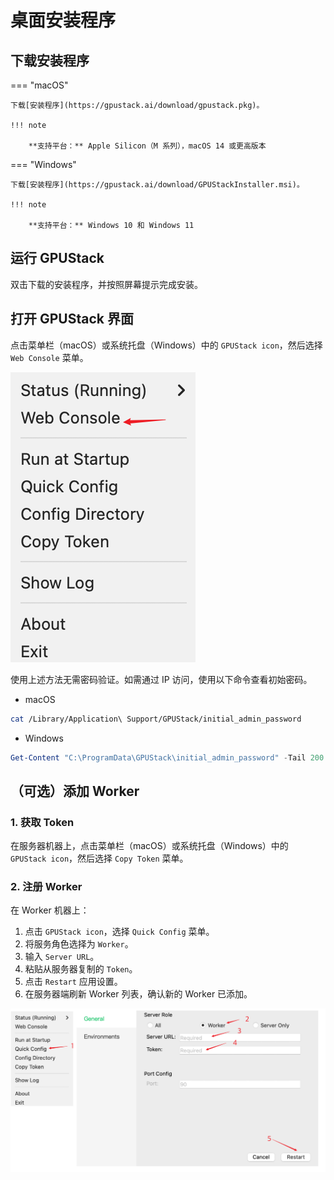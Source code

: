 <a id="desktop-installer"></a>

# 桌面安装程序

<a id="download-installer"></a>

## 下载安装程序

=== "macOS"

    下载[安装程序](https://gpustack.ai/download/gpustack.pkg)。

    !!! note

        **支持平台：** Apple Silicon（M 系列），macOS 14 或更高版本

=== "Windows"

    下载[安装程序](https://gpustack.ai/download/GPUStackInstaller.msi)。

    !!! note

        **支持平台：** Windows 10 和 Windows 11

## 运行 GPUStack

双击下载的安装程序，并按照屏幕提示完成安装。

## 打开 GPUStack 界面

点击菜单栏（macOS）或系统托盘（Windows）中的 `GPUStack icon`，然后选择 `Web Console` 菜单。

![网页控制台](../../assets/desktop-installer/open-web-console.png)

使用上述方法无需密码验证。如需通过 IP 访问，使用以下命令查看初始密码。

- macOS

```bash
cat /Library/Application\ Support/GPUStack/initial_admin_password
```

- Windows

```powershell
Get-Content "C:\ProgramData\GPUStack\initial_admin_password" -Tail 200 -Wait
```

## （可选）添加 Worker

### 1. 获取 Token

在服务器机器上，点击菜单栏（macOS）或系统托盘（Windows）中的 `GPUStack icon`，然后选择 `Copy Token` 菜单。

### 2. 注册 Worker

在 Worker 机器上：

1. 点击 `GPUStack icon`，选择 `Quick Config` 菜单。
2. 将服务角色选择为 `Worker`。
3. 输入 `Server URL`。
4. 粘贴从服务器复制的 `Token`。
5. 点击 `Restart` 应用设置。
6. 在服务器端刷新 Worker 列表，确认新的 Worker 已添加。

![添加 Worker](../../assets/desktop-installer/add-worker.png)